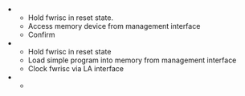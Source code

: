 
- 
  - Hold fwrisc in reset state. 
  - Access memory device from management interface
  - Confirm
  
- 
  - Hold fwrisc in reset state
  - Load simple program into memory from management interface
  - Clock fwrisc via LA interface
  
- 
  - 